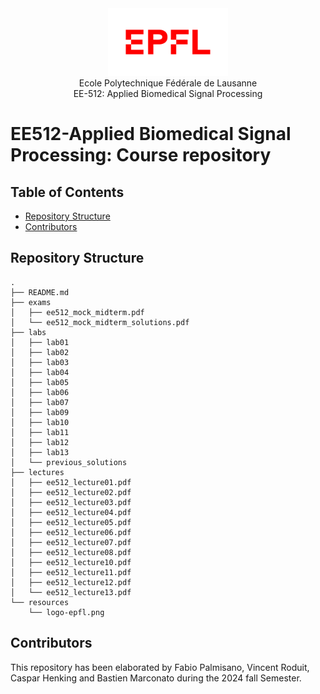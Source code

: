 <div align="center">
<img src="./resources/logo-epfl.png" alt="Example Image" width="192" height="108">
</div>

<div align="center">
Ecole Polytechnique Fédérale de Lausanne
</div> 
<div align="center">
EE-512: Applied Biomedical Signal Processing
</div> 

# EE512-Applied Biomedical Signal Processing: Course repository

## Table of Contents

- [Repository Structure](#repository-structure)
- [Contributors](#contributors)

## Repository Structure
```
.
├── README.md
├── exams
│   ├── ee512_mock_midterm.pdf
│   └── ee512_mock_midterm_solutions.pdf
├── labs
│   ├── lab01
│   ├── lab02
│   ├── lab03
│   ├── lab04
│   ├── lab05
│   ├── lab06
│   ├── lab07
│   ├── lab09
│   ├── lab10
│   ├── lab11
│   ├── lab12
│   ├── lab13
│   └── previous_solutions
├── lectures
│   ├── ee512_lecture01.pdf
│   ├── ee512_lecture02.pdf
│   ├── ee512_lecture03.pdf
│   ├── ee512_lecture04.pdf
│   ├── ee512_lecture05.pdf
│   ├── ee512_lecture06.pdf
│   ├── ee512_lecture07.pdf
│   ├── ee512_lecture08.pdf
│   ├── ee512_lecture10.pdf
│   ├── ee512_lecture11.pdf
│   ├── ee512_lecture12.pdf
│   └── ee512_lecture13.pdf
└── resources
    └── logo-epfl.png
```
## Contributors
This repository has been elaborated by Fabio Palmisano, Vincent Roduit, Caspar Henking and Bastien Marconato during the 2024 fall Semester.